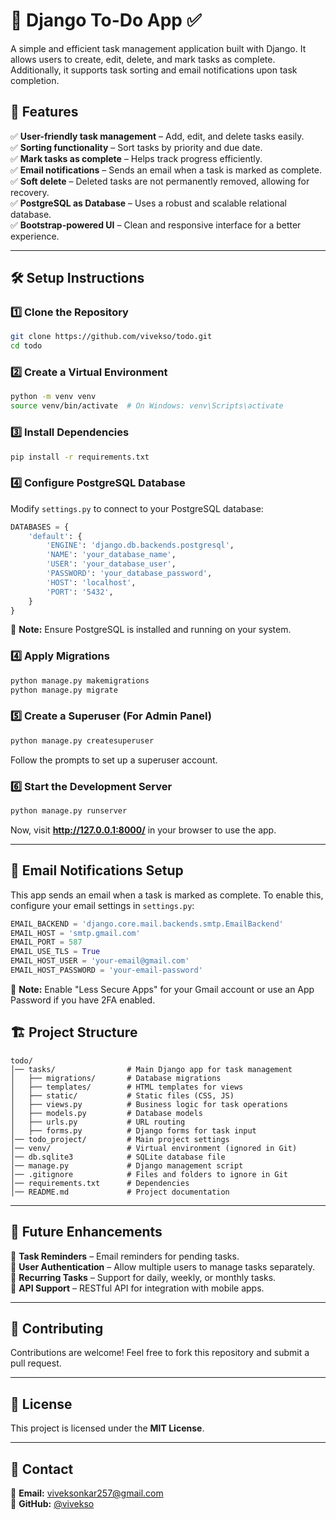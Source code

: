 # 📝 Django To-Do App ✅  

A simple and efficient task management application built with Django. It allows users to create, edit, delete, and mark tasks as complete. Additionally, it supports task sorting and email notifications upon task completion.  

## 🚀 Features  
✅ **User-friendly task management** – Add, edit, and delete tasks easily.  
✅ **Sorting functionality** – Sort tasks by priority and due date.  
✅ **Mark tasks as complete** – Helps track progress efficiently.  
✅ **Email notifications** – Sends an email when a task is marked as complete.  
✅ **Soft delete** – Deleted tasks are not permanently removed, allowing for recovery.  
✅ **PostgreSQL as Database** – Uses a robust and scalable relational database.  
✅ **Bootstrap-powered UI** – Clean and responsive interface for a better experience.  

---

## 🛠️ Setup Instructions  

### **1️⃣ Clone the Repository**  
```bash
git clone https://github.com/vivekso/todo.git
cd todo
```

### **2️⃣ Create a Virtual Environment**  
```bash
python -m venv venv
source venv/bin/activate  # On Windows: venv\Scripts\activate
```

### **3️⃣ Install Dependencies**  
```bash
pip install -r requirements.txt
```

### **4️⃣ Configure PostgreSQL Database**  
Modify `settings.py` to connect to your PostgreSQL database:  

```python
DATABASES = {
    'default': {
        'ENGINE': 'django.db.backends.postgresql',
        'NAME': 'your_database_name',
        'USER': 'your_database_user',
        'PASSWORD': 'your_database_password',
        'HOST': 'localhost',
        'PORT': '5432',
    }
}
```
📌 **Note:** Ensure PostgreSQL is installed and running on your system.

### **4️⃣ Apply Migrations**  
```bash
python manage.py makemigrations
python manage.py migrate
```

### **5️⃣ Create a Superuser (For Admin Panel)**
```bash
python manage.py createsuperuser
```
Follow the prompts to set up a superuser account.

### **6️⃣ Start the Development Server**  
```bash
python manage.py runserver
```
Now, visit **http://127.0.0.1:8000/** in your browser to use the app.

---

## 📧 Email Notifications Setup  

This app sends an email when a task is marked as complete. To enable this, configure your email settings in `settings.py`:  

```python
EMAIL_BACKEND = 'django.core.mail.backends.smtp.EmailBackend'
EMAIL_HOST = 'smtp.gmail.com'
EMAIL_PORT = 587
EMAIL_USE_TLS = True
EMAIL_HOST_USER = 'your-email@gmail.com'
EMAIL_HOST_PASSWORD = 'your-email-password'
```
📌 **Note:** Enable "Less Secure Apps" for your Gmail account or use an App Password if you have 2FA enabled.


## 🏗️ Project Structure  
```
todo/
│── tasks/                # Main Django app for task management
│   ├── migrations/       # Database migrations
│   ├── templates/        # HTML templates for views
│   ├── static/           # Static files (CSS, JS)
│   ├── views.py          # Business logic for task operations
│   ├── models.py         # Database models
│   ├── urls.py           # URL routing
│   ├── forms.py          # Django forms for task input
│── todo_project/         # Main project settings
│── venv/                 # Virtual environment (ignored in Git)
│── db.sqlite3            # SQLite database file
│── manage.py             # Django management script
│── .gitignore            # Files and folders to ignore in Git
│── requirements.txt      # Dependencies
│── README.md             # Project documentation
```

---

## 🚀 Future Enhancements  
📌 **Task Reminders** – Email reminders for pending tasks.  
📌 **User Authentication** – Allow multiple users to manage tasks separately.  
📌 **Recurring Tasks** – Support for daily, weekly, or monthly tasks.  
📌 **API Support** – RESTful API for integration with mobile apps.  

---

## 🤝 Contributing  
Contributions are welcome! Feel free to fork this repository and submit a pull request.  

---

## 📜 License  
This project is licensed under the **MIT License**.  

---

## 📧 Contact  
📩 **Email:** viveksonkar257@gmail.com  
🔗 **GitHub:** [@vivekso](https://github.com/vivekso)  
